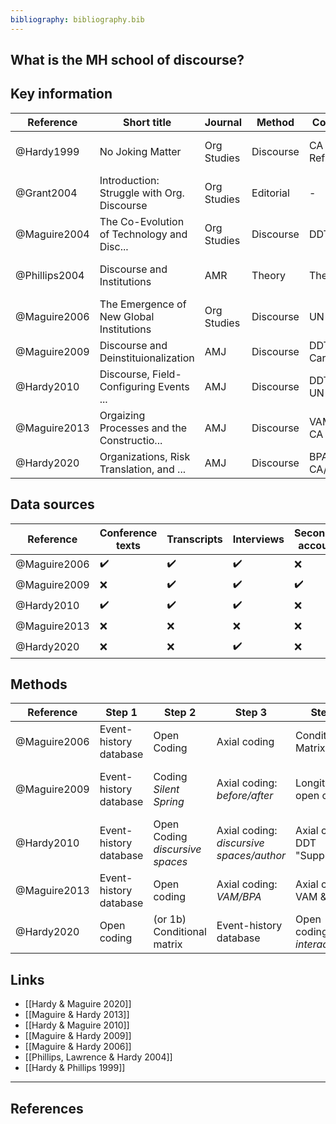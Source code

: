 ```yaml
---
bibliography: bibliography.bib
---
```


## What is the MH school of discourse?

<!--_Discourse_ is not an imposing concept. The name of the accompanying method--_discourse analysis_--almost speaks for itself. And a layman's understanding of "discourse" is not too far off from the meaning of it (except for the way that Foucault uses the term). _Discourse_ is often casually mentioned in the OT literature. And qualitative empirical work, such as _frame analysis_, often constitutes a sort of discourse analysis. But few are talking **specifically** about discourse as a concept or process. In the OT literature--except for a dormant discourse in _Organization Studies_--Maguire and Hardy hold a monopoly.

The two editorials-->

## Key information

Reference       | Short title                               | Journal       | Method        | Context       | Concept(s)
---             | -----                                     | ---           | ---           | ---           | ---
@Hardy1999      | No Joking Matter                          | Org Studies   | Discourse     | CA Refugee    | _Objects_ & _subject positions_
@Grant2004      | Introduction: Struggle with Org. Discourse| Org Studies   | Editorial     | -             |
@Maguire2004    | The Co-Evolution of Technology and Disc...| Org Studies   | Discourse     | DDT           | 
@Phillips2004   | Discourse and Institutions                | AMR           | Theory        | Theory        | _Institutional Theory_ & _Discurse_
@Maguire2006    | The Emergence of New Global Institutions  | Org Studies   | Discourse     | UN POP        | _Reconcile_ & _Challenge_
@Maguire2009    | Discourse and Deinstituionalization       | AMJ           | Discourse     | DDT & Carson  | _Translation_
@Hardy2010      | Discourse, Field-Configuring Events ...   | AMJ           | Discourse     | DDT & UN POP  | _Discursive spaces_ & _Narratives_
@Maguire2013    | Orgaizing Processes and the Constructio...| AMJ           | Discourse     | VAM/BPA CA    | _Normalizing_ & _problematizing_
@Hardy2020      | Organizations, Risk Translation, and ...  | AMJ           | Discourse     | BPA CA/AU     | _Translation_

## Data sources

Reference       | Conference texts  | Transcripts       | Interviews        | Secondary accounts| Scientific articles   | Opinion pieces      | Party documents   | Party websites    |
---------       | ---               | ---               | ---               | ---               | ---                   | ---                      | ---               | ---               |
@Maguire2006    | :heavy_check_mark:| :heavy_check_mark:| :heavy_check_mark:| :x:               | :x:                   | :x:                      | :x:               | :x:               |
@Maguire2009    | :x:               | :heavy_check_mark:| :heavy_check_mark:| :heavy_check_mark:| :heavy_check_mark:    | :x:                      | :x:               | :x:               |
@Hardy2010      | :heavy_check_mark:| :heavy_check_mark:| :heavy_check_mark:| :x:               | :heavy_check_mark:    | :heavy_check_mark:  | :heavy_check_mark:| :x:               |
@Maguire2013    | :x:               | :x:               | :x:               | :x:               | :x:                   | :x:                      | :heavy_check_mark:| :heavy_check_mark:|
@Hardy2020      | :x:               | :x:               | :heavy_check_mark:| :x:               | :x:                   | :heavy_check_mark:  | :heavy_check_mark:| :heavy_check_mark:|

## Methods

Reference       | Step 1                | Step 2                            | Step 3                                    | Step 4                           | Step 5
---             | ---                   | ---                               | ---                                       | ---                              | ---
@Maguire2006    | Event-history database| Open Coding                       | Axial coding                              | Conditional Matrix          | 
@Maguire2009    | Event-history database| Coding _Silent Spring_            | Axial coding: _before/after_              | Longitudinal open coding    | Axian coding: counter texts
@Hardy2010      | Event-history database| Open Coding _discursive spaces_   | Axial coding: _discursive spaces/author_  | Axial coding: DDT "Supporters"    | Conditional matix
@Maguire2013    | Event-history database| Open coding                       | Axial coding: _VAM/BPA_                   | Axial coding: VAM & BPA           |
@Hardy2020      | Open coding           | (or 1b) Conditional matrix        | Event-history database                    | Open coding: _interactions_      |

## Links

* [[Hardy & Maguire 2020]]
* [[Maguire & Hardy 2013]]
* [[Hardy & Maguire 2010]]
* [[Maguire & Hardy 2009]]
* [[Maguire & Hardy 2006]]
* [[Phillips, Lawrence & Hardy 2004]]
* [[Hardy & Phillips 1999]]

---

## References